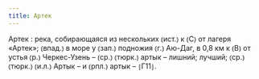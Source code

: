 ```yaml
---
title: Артек
---
```


Артек
: река, собирающаяся из нескольких ⦅ист.⦆ к ⦅С⦆ от лагеря «Артек»; ⦅впад.⦆ в море у ⦅зап.⦆ подножия ⦅г.⦆ Аю-Даг, в 0,8 км к ⦅В⦆ от устья ⦅р.⦆ Черкес-Узень – ⦅ср.⦆ ⦅тюрк.⦆ артык – лишний; лучший; ⦅ср.⦆ ⦅тюрк.⦆ ⦅и.л.⦆ Артык – и ⦅рпл.⦆ артык – ⦃Г11⦄.
